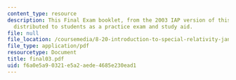 ```yaml
---
content_type: resource
description: This Final Exam booklet, from the 2003 IAP version of this course, was
  distributed to students as a practice exam and study aid.
file: null
file_location: /coursemedia/8-20-introduction-to-special-relativity-january-iap-2005/f6a0e5a90321e5a2aede4685e230ead1_final03.pdf
file_type: application/pdf
resourcetype: Document
title: final03.pdf
uid: f6a0e5a9-0321-e5a2-aede-4685e230ead1
---
```


